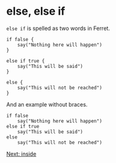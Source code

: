 # else, else if

`else if` is spelled as two words in Ferret.

    if false {
        say("Nothing here will happen")
    }

    else if true {
        say("This will be said")
    }

    else {
        say("This will not be reached")
    }

And an example without braces.

    if false
        say("Nothing here will happen")
    else if true
        say("This will be said")
    else
        say("This will not be reached")

[Next: inside](18-inside.md)